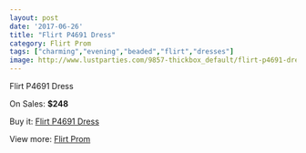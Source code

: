 ```yaml
---
layout: post
date: '2017-06-26'
title: "Flirt P4691 Dress"
category: Flirt Prom
tags: ["charming","evening","beaded","flirt","dresses"]
image: http://www.lustparties.com/9857-thickbox_default/flirt-p4691-dress.jpg
---
```

Flirt P4691 Dress

On Sales: **$248**
<a href="https://www.lustparties.com/en/flirt-prom/3410-flirt-p4691-dress.html"><amp-img layout="responsive" width="600" height="600" src="//www.lustparties.com/9857-thickbox_default/flirt-p4691-dress.jpg" alt="Flirt P4691 Dress 0" /></a>
<a href="https://www.lustparties.com/en/flirt-prom/3410-flirt-p4691-dress.html"><amp-img layout="responsive" width="600" height="600" src="//www.lustparties.com/9861-thickbox_default/flirt-p4691-dress.jpg" alt="Flirt P4691 Dress 1" /></a>
<a href="https://www.lustparties.com/en/flirt-prom/3410-flirt-p4691-dress.html"><amp-img layout="responsive" width="600" height="600" src="//www.lustparties.com/9860-thickbox_default/flirt-p4691-dress.jpg" alt="Flirt P4691 Dress 2" /></a>
<a href="https://www.lustparties.com/en/flirt-prom/3410-flirt-p4691-dress.html"><amp-img layout="responsive" width="600" height="600" src="//www.lustparties.com/9859-thickbox_default/flirt-p4691-dress.jpg" alt="Flirt P4691 Dress 3" /></a>
<a href="https://www.lustparties.com/en/flirt-prom/3410-flirt-p4691-dress.html"><amp-img layout="responsive" width="600" height="600" src="//www.lustparties.com/9858-thickbox_default/flirt-p4691-dress.jpg" alt="Flirt P4691 Dress 4" /></a>

Buy it: [Flirt P4691 Dress](https://www.lustparties.com/en/flirt-prom/3410-flirt-p4691-dress.html "Flirt P4691 Dress")

View more: [Flirt Prom](https://www.lustparties.com/en/13-flirt-prom "Flirt Prom")